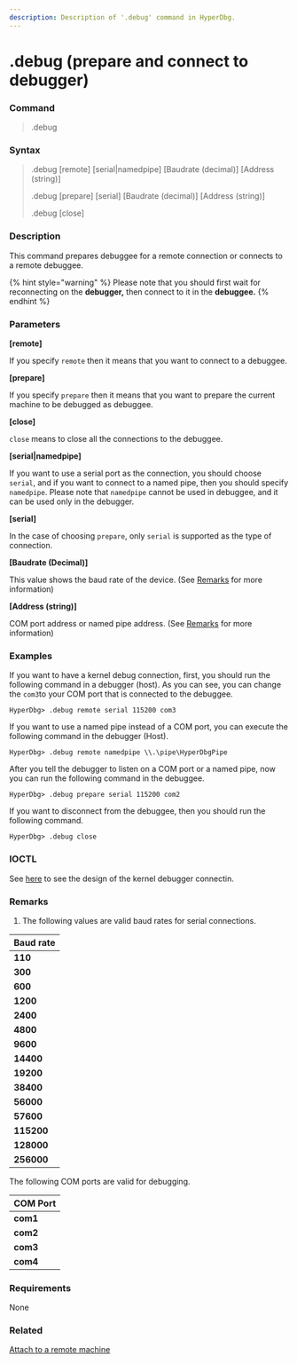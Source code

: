 ```yaml
---
description: Description of '.debug' command in HyperDbg.
---
```


# .debug (prepare and connect to debugger)

### Command

> .debug

### Syntax

> .debug \[remote] \[serial|namedpipe] \[Baudrate (decimal)] \[Address (string)]&#x20;
>
> .debug \[prepare] \[serial] \[Baudrate (decimal)] \[Address (string)]&#x20;
>
> .debug \[close]

### Description

This command prepares debuggee for a remote connection or connects to a remote debuggee.

{% hint style="warning" %}
Please note that you should first wait for reconnecting on the **debugger,** then connect to it in the **debuggee.**
{% endhint %}

### Parameters

**\[remote]**

If you specify `remote` then it means that you want to connect to a debuggee.

**\[prepare]**

If you specify `prepare` then it means that you want to prepare the current machine to be debugged as debuggee.

**\[close]**

&#x20;`close` means to close all the connections to the debuggee.

**\[serial|namedpipe]**

If you want to use a serial port as the connection, you should choose `serial`, and if you want to connect to a named pipe, then you should specify `namedpipe`. Please note that `namedpipe` cannot be used in debuggee, and it can be used only in the debugger.

**\[serial]**

In the case of choosing `prepare`, only `serial` is supported as the type of connection.

**\[Baudrate (Decimal)]**

This value shows the baud rate of the device. (See [Remarks](https://docs.hyperdbg.org/commands/meta-commands/.debug#remarks) for more information)

**\[Address (string)]**

COM port address or named pipe address. (See [Remarks](https://docs.hyperdbg.org/commands/meta-commands/.debug#remarks) for more information)

### Examples

If you want to have a kernel debug connection, first, you should run the following command in a debugger (host). As you can see, you can change the `com3`to your COM port that is connected to the debuggee.

```
HyperDbg> .debug remote serial 115200 com3
```

If you want to use a named pipe instead of a COM port, you can execute the following command in the debugger (Host).

```
HyperDbg> .debug remote namedpipe \\.\pipe\HyperDbgPipe
```

After you tell the debugger to listen on a COM port or a named pipe, now you can run the following command in the debuggee.

```
HyperDbg> .debug prepare serial 115200 com2
```

If you want to disconnect from the debuggee, then you should run the following command.

```
HyperDbg> .debug close
```

### IOCTL

See [here](https://docs.hyperdbg.org/design/debugger-internals/kernel-debugger/connection) to see the design of the kernel debugger connectin.

### Remarks

1. The following values are valid baud rates for serial connections.

| Baud rate  |
| ---------- |
| **110**    |
| **300**    |
| **600**    |
| **1200**   |
| **2400**   |
| **4800**   |
| **9600**   |
| **14400**  |
| **19200**  |
| **38400**  |
| **56000**  |
| **57600**  |
| **115200** |
| **128000** |
| **256000** |

The following COM ports are valid for debugging.

| COM Port |
| -------- |
| **com1** |
| **com2** |
| **com3** |
| **com4** |

### Requirements

None

### Related

[Attach to a remote machine](https://docs.hyperdbg.org/getting-started/attach-to-hyperdbg/attach-to-remote-machine)
